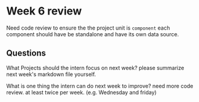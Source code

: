 # Week 6 review

Need code review to ensure the the project unit is `component` each component should have be standalone and have its own data source.


## Questions
What Projects should the intern focus on next week?
please summarize next week's markdown file yourself.

What is one thing the intern can do next week to improve?
need more code review. at least twice per week. (e.g. Wednesday and friday)
```